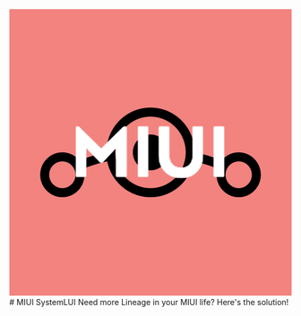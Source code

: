 <img src="media/logo.png" width="512" height="512">
# MIUI SystemLUI
Need more Lineage in your MIUI life? Here's the solution!
